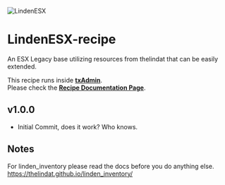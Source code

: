 ![LindenESX](https://i.imgur.com/SAhoPsx.png)

# LindenESX-recipe
An ESX Legacy base utilizing resources from thelindat that can be easily extended. 

This recipe runs inside [**txAdmin**](https://github.com/tabarra/txAdmin).  
Please check the [**Recipe Documentation Page**](https://github.com/tabarra/txAdmin/blob/master/docs/recipe.md).

## v1.0.0
- Initial Commit, does it work? Who knows.

## Notes
For linden_inventory please read the docs before you do anything else.
https://thelindat.github.io/linden_inventory/
